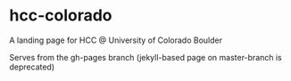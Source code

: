 # hcc-colorado

A landing page for HCC @ University of Colorado Boulder

Serves from the gh-pages branch (jekyll-based page on master-branch is deprecated)
